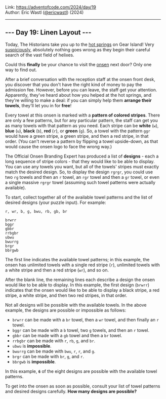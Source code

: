 Link: <https://adventofcode.com/2024/day/19> <br>
Author: Eric Wastl ([@ericwastl](https://twitter.com/ericwastl)) (2024)

---

## --- Day 19: Linen Layout ---

Today, The Historians take you up to the [hot springs](/2023/day/12) on Gear Island! Very [suspiciously](https://www.youtube.com/watch?v=ekL881PJMjI), absolutely nothing goes wrong as they begin their careful search of the vast field of helixes.

Could this **finally** be your chance to visit the [onsen](https://en.wikipedia.org/wiki/Onsen) next door? Only one way to find out.

After a brief conversation with the reception staff at the onsen front desk, you discover that you don't have the right kind of money to pay the admission fee. However, before you can leave, the staff get your attention. Apparently, they've heard about how you helped at the hot springs, and they're willing to make a deal: if you can simply help them **arrange their towels**, they'll let you in for **free**!

Every towel at this onsen is marked with a **pattern of colored stripes**. There are only a few patterns, but for any particular pattern, the staff can get you as many towels with that pattern as you need. Each stripe can be **white** (`w`), **blue** (`u`), **black** (`b`), **red** (`r`), or **green** (`g`). So, a towel with the pattern `ggr` would have a green stripe, a green stripe, and then a red stripe, in that order. (You can't reverse a pattern by flipping a towel upside-down, as that would cause the onsen logo to face the wrong way.)

The Official Onsen Branding Expert has produced a list of **designs** - each a long sequence of stripe colors - that they would like to be able to display. You can use any towels you want, but all of the towels' stripes must exactly match the desired design. So, to display the design `rgrgr`, you could use two `rg` towels and then an `r` towel, an `rgr` towel and then a `gr` towel, or even a single massive `rgrgr` towel (assuming such towel patterns were actually available).

To start, collect together all of the available towel patterns and the list of desired designs (your puzzle input). For example:

```
r, wr, b, g, bwu, rb, gb, br

brwrr
bggr
gbbr
rrbgbr
ubwu
bwurrg
brgr
bbrgwb
```

The first line indicates the available towel patterns; in this example, the onsen has unlimited towels with a single red stripe (`r`), unlimited towels with a white stripe and then a red stripe (`wr`), and so on.

After the blank line, the remaining lines each describe a design the onsen would like to be able to display. In this example, the first design (`brwrr`) indicates that the onsen would like to be able to display a black stripe, a red stripe, a white stripe, and then two red stripes, in that order.

Not all designs will be possible with the available towels. In the above example, the designs are possible or impossible as follows:

- `brwrr` can be made with a `br` towel, then a `wr` towel, and then finally an `r` towel.
- `bggr` can be made with a `b` towel, two `g` towels, and then an `r` towel.
- `gbbr` can be made with a `gb` towel and then a `br` towel.
- `rrbgbr` can be made with `r`, `rb`, `g`, and `br`.
- `ubwu` is **impossible**.
- `bwurrg` can be made with `bwu`, `r`, `r`, and `g`.
- `brgr` can be made with `br`, `g`, and `r`.
- `bbrgwb` is **impossible**.

In this example, **`6`** of the eight designs are possible with the available towel patterns.

To get into the onsen as soon as possible, consult your list of towel patterns and desired designs carefully. **How many designs are possible?**
